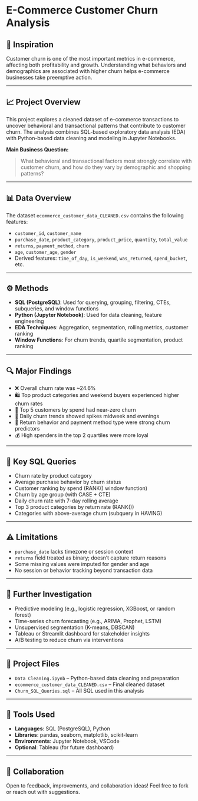 # E-Commerce Customer Churn Analysis

## 🌟 Inspiration  
Customer churn is one of the most important metrics in e-commerce, affecting both profitability and growth. Understanding what behaviors and demographics are associated with higher churn helps e-commerce businesses take preemptive action.

---

## 📈 Project Overview  
This project explores a cleaned dataset of e-commerce transactions to uncover behavioral and transactional patterns that contribute to customer churn. The analysis combines SQL-based exploratory data analysis (EDA) with Python-based data cleaning and modeling in Jupyter Notebooks.

**Main Business Question:**  
> What behavioral and transactional factors most strongly correlate with customer churn, and how do they vary by demographic and shopping patterns?

---

## 📊 Data Overview  
The dataset `ecommerce_customer_data_CLEANED.csv` contains the following features:

- `customer_id`, `customer_name`
- `purchase_date`, `product_category`, `product_price`, `quantity`, `total_value`
- `returns`, `payment_method`, `churn`
- `age`, `customer_age`, `gender`
- Derived features: `time_of_day`, `is_weekend`, `was_returned`, `spend_bucket`, etc.

---

## ⚙️ Methods  
- **SQL (PostgreSQL)**: Used for querying, grouping, filtering, CTEs, subqueries, and window functions  
- **Python (Jupyter Notebook)**: Used for data cleaning, feature engineering  
- **EDA Techniques**: Aggregation, segmentation, rolling metrics, customer ranking  
- **Window Functions**: For churn trends, quartile segmentation, product ranking

---

## 🔍 Major Findings  
- ❌ Overall churn rate was ~24.6%  
- 🛍️ Top product categories and weekend buyers experienced higher churn rates  
- 🥇 Top 5 customers by spend had near-zero churn  
- 📅 Daily churn trends showed spikes midweek and evenings  
- 🔁 Return behavior and payment method type were strong churn predictors  
- 💰 High spenders in the top 2 quartiles were more loyal

---

## 📌 Key SQL Queries  
- Churn rate by product category  
- Average purchase behavior by churn status  
- Customer ranking by spend (RANK() window function)  
- Churn by age group (with CASE + CTE)  
- Daily churn rate with 7-day rolling average  
- Top 3 product categories by return rate (RANK())  
- Categories with above-average churn (subquery in HAVING)

---

## ⚠️ Limitations  
- `purchase_date` lacks timezone or session context  
- `returns` field treated as binary; doesn’t capture return reasons  
- Some missing values were imputed for gender and age  
- No session or behavior tracking beyond transaction data

---

## 🔭 Further Investigation  
- Predictive modeling (e.g., logistic regression, XGBoost, or random forest)  
- Time-series churn forecasting (e.g., ARIMA, Prophet, LSTM)  
- Unsupervised segmentation (K-means, DBSCAN)  
- Tableau or Streamlit dashboard for stakeholder insights  
- A/B testing to reduce churn via interventions

---

## 📂 Project Files  
- `Data Cleaning.ipynb` – Python-based data cleaning and preparation  
- `ecommerce_customer_data_CLEANED.csv` – Final cleaned dataset  
- `Churn_SQL_Queries.sql` – All SQL used in this analysis

---

## 🧰 Tools Used  
- **Languages**: SQL (PostgreSQL), Python  
- **Libraries**: pandas, seaborn, matplotlib, scikit-learn  
- **Environments**: Jupyter Notebook, VSCode  
- **Optional**: Tableau (for future dashboard)

---

## 🤝 Collaboration  
Open to feedback, improvements, and collaboration ideas! Feel free to fork or reach out with suggestions.
